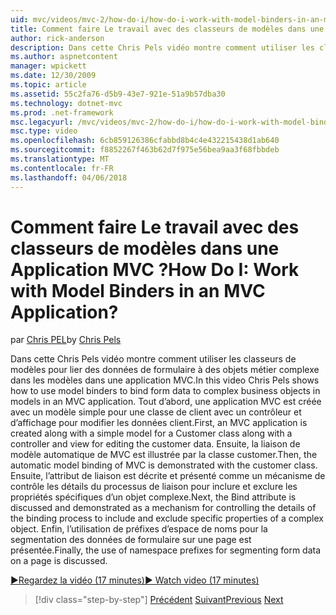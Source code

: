 ```yaml
---
uid: mvc/videos/mvc-2/how-do-i/how-do-i-work-with-model-binders-in-an-mvc-application
title: Comment faire Le travail avec des classeurs de modèles dans une Application MVC ? | Microsoft Docs
author: rick-anderson
description: Dans cette Chris Pels vidéo montre comment utiliser les classeurs de modèles pour lier des données de formulaire à des objets métier complexe dans les modèles dans une application MVC. Première, une en cours MVC...
ms.author: aspnetcontent
manager: wpickett
ms.date: 12/30/2009
ms.topic: article
ms.assetid: 55c2fa76-d5b9-43e7-921e-51a9b57dba30
ms.technology: dotnet-mvc
ms.prod: .net-framework
msc.legacyurl: /mvc/videos/mvc-2/how-do-i/how-do-i-work-with-model-binders-in-an-mvc-application
msc.type: video
ms.openlocfilehash: 6cb859126386cfabbd8b4c4e432215438d1ab640
ms.sourcegitcommit: f8852267f463b62d7f975e56bea9aa3f68fbbdeb
ms.translationtype: MT
ms.contentlocale: fr-FR
ms.lasthandoff: 04/06/2018
---
```

<a name="how-do-i-work-with-model-binders-in-an-mvc-application"></a><span data-ttu-id="d1986-105">Comment faire Le travail avec des classeurs de modèles dans une Application MVC ?</span><span class="sxs-lookup"><span data-stu-id="d1986-105">How Do I: Work with Model Binders in an MVC Application?</span></span>
====================
<span data-ttu-id="d1986-106">par [Chris PEL](https://twitter.com/chrispels)</span><span class="sxs-lookup"><span data-stu-id="d1986-106">by [Chris Pels](https://twitter.com/chrispels)</span></span>

<span data-ttu-id="d1986-107">Dans cette Chris Pels vidéo montre comment utiliser les classeurs de modèles pour lier des données de formulaire à des objets métier complexe dans les modèles dans une application MVC.</span><span class="sxs-lookup"><span data-stu-id="d1986-107">In this video Chris Pels shows how to use model binders to bind form data to complex business objects in models in an MVC application.</span></span> <span data-ttu-id="d1986-108">Tout d’abord, une application MVC est créée avec un modèle simple pour une classe de client avec un contrôleur et d’affichage pour modifier les données client.</span><span class="sxs-lookup"><span data-stu-id="d1986-108">First, an MVC application is created along with a simple model for a Customer class along with a controller and view for editing the customer data.</span></span> <span data-ttu-id="d1986-109">Ensuite, la liaison de modèle automatique de MVC est illustrée par la classe customer.</span><span class="sxs-lookup"><span data-stu-id="d1986-109">Then, the automatic model binding of MVC is demonstrated with the customer class.</span></span> <span data-ttu-id="d1986-110">Ensuite, l’attribut de liaison est décrite et présenté comme un mécanisme de contrôle les détails du processus de liaison pour inclure et exclure les propriétés spécifiques d’un objet complexe.</span><span class="sxs-lookup"><span data-stu-id="d1986-110">Next, the Bind attribute is discussed and demonstrated as a mechanism for controlling the details of the binding process to include and exclude specific properties of a complex object.</span></span> <span data-ttu-id="d1986-111">Enfin, l’utilisation de préfixes d’espace de noms pour la segmentation des données de formulaire sur une page est présentée.</span><span class="sxs-lookup"><span data-stu-id="d1986-111">Finally, the use of namespace prefixes for segmenting form data on a page is discussed.</span></span>

[<span data-ttu-id="d1986-112">&#9654;Regardez la vidéo (17 minutes)</span><span class="sxs-lookup"><span data-stu-id="d1986-112">&#9654; Watch video (17 minutes)</span></span>](https://channel9.msdn.com/Blogs/ASP-NET-Site-Videos/how-do-i-work-with-model-binders-in-an-mvc-application)

> [!div class="step-by-step"]
> <span data-ttu-id="d1986-113">[Précédent](how-do-i-create-a-custom-html-helper-for-an-mvc-application.md)
> [Suivant](how-do-i-use-httpverbs-attributes-in-an-mvc-application.md)</span><span class="sxs-lookup"><span data-stu-id="d1986-113">[Previous](how-do-i-create-a-custom-html-helper-for-an-mvc-application.md)
[Next](how-do-i-use-httpverbs-attributes-in-an-mvc-application.md)</span></span>
